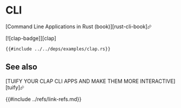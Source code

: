 # CLI

[Command Line Applications in Rust (book)][rust-cli-book]⮳

[![clap-badge]][clap]

```rust,editable
{{#include ../../deps/examples/clap.rs}}
```

## See also

[TUIFY YOUR CLAP CLI APPS AND MAKE THEM MORE INTERACTIVE][tuify]⮳

{{#include ../refs/link-refs.md}}

